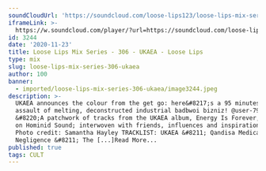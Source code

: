 ```yaml
---
soundCloudUrl: 'https://soundcloud.com/loose-lips123/loose-lips-mix-series-306-ukaea'
iframeLink: >-
  https://w.soundcloud.com/player/?url=https://soundcloud.com/loose-lips123/loose-lips-mix-series-306-ukaea&color=00aabb&auto_play=false&hide_related=false&show_comments=true&show_user=true&show_reposts=false
id: 3244
date: '2020-11-23'
title: Loose Lips Mix Series - 306 - UKAEA - Loose Lips
type: mix
slug: loose-lips-mix-series-306-ukaea
author: 100
banner:
  - imported/loose-lips-mix-series-306-ukaea/image3244.jpeg
description: >-
  UKAEA announces the colour from the get go: here&#8217;s a 95 minutes sonic
  assault of melting, deconstructed industrial badbwoi bizniz! @user-799719556
  &#8220;A patchwork of tracks from the UKAEA album, Energy Is Forever, out now
  on Hominid Sound; interwoven with friends, influences and inspirations.&#8221;
  Photo credit: Samantha Hayley TRACKLIST: UKAEA &#8211; Qandisa Medical
  Negligence &#8211; The [...]Read More...
published: true
tags: CULT
---
```

